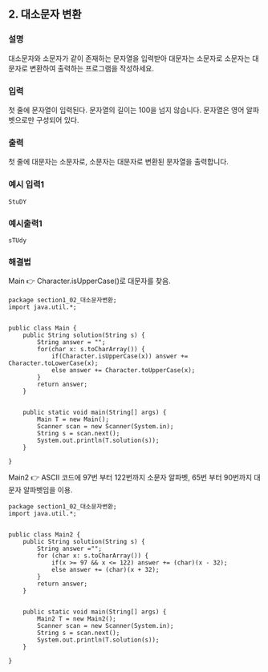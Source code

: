 ## 2. 대소문자 변환
  
### 설명  
대소문자와 소문자가 같이 존재하는 문자열을 입력받아 대문자는 소문자로 소문자는 대문자로 변환하여 출력하는 프로그램을 작성하세요.
  
### 입력  
첫 줄에 문자열이 입력된다. 문자열의 길이는 100을 넘지 않습니다. 
문자열은 영어 알파벳으로만 구성되어 있다.  
  
### 출력  
첫 줄에 대문자는 소문자로, 소문자는 대문자로 변환된 문자열을 출력합니다.  
  
### 예시 입력1  
```
StuDY
```  
    
### 예시출력1  

```
sTUdy
```  
  
### 해결법  
Main 👉 Character.isUpperCase()로 대문자를 찾음.  
```
package section1_02_대소문자변환;
import java.util.*;


public class Main {
	public String solution(String s) {
		String answer = "";
		for(char x: s.toCharArray()) {
			if(Character.isUpperCase(x)) answer += Character.toLowerCase(x);
			else answer += Character.toUpperCase(x);
		}
		return answer;
	}
	
	
	public static void main(String[] args) {
		Main T = new Main();
		Scanner scan = new Scanner(System.in);
		String s = scan.next();
		System.out.println(T.solution(s));
	}

}

```  
Main2 👉 ASCII 코드에 97번 부터 122번까지 소문자 알파벳, 65번 부터 90번까지 대문자 알파벳임을 이용.  
```
package section1_02_대소문자변환;
import java.util.*;


public class Main2 {
	public String solution(String s) {
		String answer ="";
		for (char x: s.toCharArray()) {
			if(x >= 97 && x <= 122) answer += (char)(x - 32);
			else answer += (char)(x + 32);
		}
		return answer;
	}
	
	
	public static void main(String[] args) {
		Main2 T = new Main2();
		Scanner scan = new Scanner(System.in);
		String s = scan.next();
		System.out.println(T.solution(s));
	}

}

```
